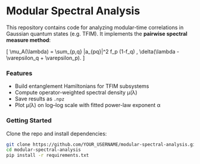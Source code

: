 # Modular Spectral Analysis

This repository contains code for analyzing modular-time correlations 
in Gaussian quantum states (e.g. TFIM). 
It implements the **pairwise spectral measure method**:

\[
\mu_A(\lambda) = \sum_{p,q} |a_{pq}|^2 f_p (1-f_q) \, \delta(\lambda - \varepsilon_q + \varepsilon_p).
\]

### Features
- Build entanglement Hamiltonians for TFIM subsystems
- Compute operator-weighted spectral density μ(λ)
- Save results as `.npz`
- Plot μ(λ) on log–log scale with fitted power-law exponent α

### Getting Started
Clone the repo and install dependencies:

```bash
git clone https://github.com/YOUR_USERNAME/modular-spectral-analysis.git
cd modular-spectral-analysis
pip install -r requirements.txt
